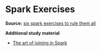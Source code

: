 # Spark Exercises
**Source:** [six spark exercises to rule them all](https://towardsdatascience.com/six-spark-exercises-to-rule-them-all-242445b24565)

**Additional study material**
- [The art of joining in Spark](https://towardsdatascience.com/the-art-of-joining-in-spark-dcbd33d693c)
